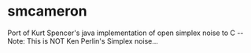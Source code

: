 # smcameron
Port of Kurt Spencer's java implementation of open simplex noise to C -- Note: This is NOT Ken Perlin's Simplex noise…
